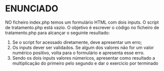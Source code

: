 # ENUNCIADO

NO ficheiro index.php temos um formulário HTML com dois inputs. O script de tratamento.php está vazio.
O objetivo é escrever o código no ficheiro de tratamento.php para alcançar o seguinte resultado: 

1. Se o script for acessado diretamente, deve apresentar um erro;
2. Os inputs dever ser validados. Se algum dos valores não for um valor numérico positivo, volta para o formulário e apresenta esse erro.
3. Sendo os dois inputs valores númericos, apresentar como resultado a multiplicação do primeiro pelo segundo e dar o exercicio por terminado